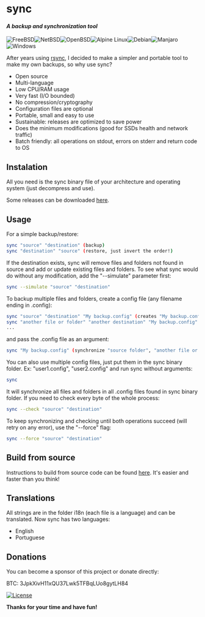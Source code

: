 # **sync**
#### _A backup and synchronization tool_
![FreeBSD](https://img.shields.io/badge/-FreeBSD-%23870000?style=for-the-badge&logo=freebsd&logoColor=white)![NetBSD](https://img.shields.io/badge/NetBSD-FF6600.svg?style=for-the-badge&logo=NetBSD&logoColor=white)![OpenBSD](https://img.shields.io/badge/-OpenBSD-%23FCC771?style=for-the-badge&logo=openbsd&logoColor=black)![Alpine Linux](https://img.shields.io/badge/Alpine_Linux-%230D597F.svg?style=for-the-badge&logo=alpine-linux&logoColor=white)![Debian](https://img.shields.io/badge/Debian-D70A53?style=for-the-badge&logo=debian&logoColor=white)![Manjaro](https://img.shields.io/badge/Manjaro-35BF5C.svg?style=for-the-badge&logo=Manjaro&logoColor=white)![Windows](https://img.shields.io/badge/Windows-0078D6?style=for-the-badge&logo=windows&logoColor=white)

After years using [rsync](https://rsync.samba.org), I decided to make a simpler and portable tool to make my own backups, so why use sync?
- Open source
- Multi-language
- Low CPU/RAM usage
- Very fast (I/O bounded)
- No compression/cryptography
- Configuration files are optional
- Portable, small and easy to use
- Sustainable: releases are optimized to save power
- Does the minimum modifications (good for SSDs health and network traffic)
- Batch friendly: all operations on stdout, errors on stderr and return code to OS

## Instalation

All you need is the sync binary file of your architecture and operating system (just decompress and use).

Some releases can be downloaded [here](https://github.com/mazoti/sync/tree/main/download).
## Usage
For a simple backup/restore:
```bash
sync "source" "destination" (backup)
sync "destination" "source" (restore, just invert the order!)
```
If the destination exists, sync will remove files and folders not found in source and add or update existing files and folders.
To see what sync would do without any modification, add the "--simulate" parameter first:
```bash
sync --simulate "source" "destination"
```
To backup multiple files and folders, create a config file (any filename ending in .config):
```bash
sync "source" "destination" "My backup.config" (creates "My backup.config" file)
sync "another file or folder" "another destination" "My backup.config" (adds to "My backup.config")
...
```
and pass the .config file as an argument:
```bash
sync "My backup.config" (synchronize "source folder", "another file or folder", ...)
```
You can also use multiple config files, just put them in the sync binary folder. Ex: "user1.config", "user2.config" and run sync without arguments:
```bash
sync
```
It will synchronize all files and folders in all .config files found in sync binary folder. If you need to check every byte of the whole process:
```bash
sync --check "source" "destination"
```

To keep synchronizing and checking until both operations succeed (will retry on any error), use the "--force" flag:
```bash
sync --force "source" "destination"
```

## Build from source
Instructions to build from source code can be found [here](https://github.com/mazoti/sync/blob/main/BUILD.md). It's easier and faster than you think!

## Translations
All strings are in the folder i18n (each file is a language) and can be translated. Now sync has two languages:

- English
- Portuguese

## Donations
You can become a sponsor of this project or donate directly:

BTC: 3JpkXivH11xQU37Lwk5TFBqLUo8gytLH84

[![License](https://img.shields.io/badge/License-BSD_3--Clause-blue.svg)](https://opensource.org/licenses/BSD-3-Clause)

**Thanks for your time and have fun!**
